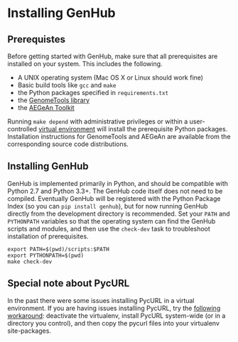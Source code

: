 Installing GenHub
=================

## Prerequistes

Before getting started with GenHub, make sure that all prerequisites are installed on your system.
This includes the following.

- A UNIX operating system (Mac OS X or Linux should work fine)
- Basic build tools like `gcc` and `make`
- the Python packages specified in `requirements.txt`
- the [GenomeTools library][gt]
- the [AEGeAn Toolkit][agn]

Running `make depend` with administrative privileges or within a user-controlled [virtual environment][venv] will install the prerequisite Python packages.
Installation instructions for GenomeTools and AEGeAn are available from the corresponding source code distributions.

## Installing GenHub

GenHub is implemented primarily in Python, and should be compatible with Python 2.7 and Python 3.3+.
The GenHub code itself does not need to be compiled.
Eventually GenHub will be registered with the Python Package Index (so you can `pip install genhub`), but for now running GenHub directly from the development directory is recommended.
Set your `PATH` and `PYTHONPATH` variables so that the operating system can find the GenHub scripts and modules, and then use the `check-dev` task to troubleshoot installation of prerequisites.

```
export PATH=$(pwd)/scripts:$PATH
export PYTHONPATH=$(pwd)
make check-dev
```

## Special note about PycURL

In the past there were some issues installing PycURL in a virtual environment.
If you are having issues installing PycURL, try the [following workaround][curl]: deactivate the virtualenv, install PycURL system-wide (or in a directory you control), and then copy the pycurl files into your virtualenv site-packages.


[gt]: http://genometools.org
[agn]: http://standage.github.io/AEGeAn
[venv]: http://docs.python-guide.org/en/latest/dev/virtualenvs/
[curl]: http://eon01.com/blog/hacking-pycurl-installation-problem-within-virtualenv/

